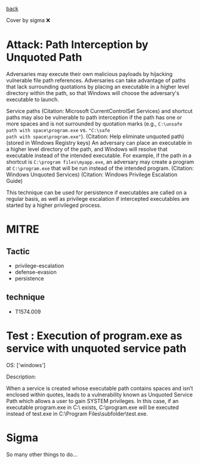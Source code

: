 [back](../index.md)

Cover by sigma :x: 

# Attack: Path Interception by Unquoted Path

 Adversaries may execute their own malicious payloads by hijacking vulnerable file path references. Adversaries can take advantage of paths that lack surrounding quotations by placing an executable in a higher level directory within the path, so that Windows will choose the adversary's executable to launch.

Service paths (Citation: Microsoft CurrentControlSet Services) and shortcut paths may also be vulnerable to path interception if the path has one or more spaces and is not surrounded by quotation marks (e.g., <code>C:\unsafe path with space\program.exe</code> vs. <code>"C:\safe path with space\program.exe"</code>). (Citation: Help eliminate unquoted path) (stored in Windows Registry keys) An adversary can place an executable in a higher level directory of the path, and Windows will resolve that executable instead of the intended executable. For example, if the path in a shortcut is <code>C:\program files\myapp.exe</code>, an adversary may create a program at <code>C:\program.exe</code> that will be run instead of the intended program. (Citation: Windows Unquoted Services) (Citation: Windows Privilege Escalation Guide)

This technique can be used for persistence if executables are called on a regular basis, as well as privilege escalation if intercepted executables are started by a higher privileged process.

# MITRE
## Tactic
  - privilege-escalation
  - defense-evasion
  - persistence

## technique
  - T1574.009

# Test : Execution of program.exe as service with unquoted service path

OS: ['windows']

Description:

 When a service is created whose executable path contains spaces and isn’t enclosed within quotes, leads to a vulnerability
known as Unquoted Service Path which allows a user to gain SYSTEM privileges.
In this case, if an executable program.exe in C:\ exists, C:\program.exe will be executed instead of test.exe in C:\Program Files\subfolder\test.exe.


# Sigma

 So many other things to do...